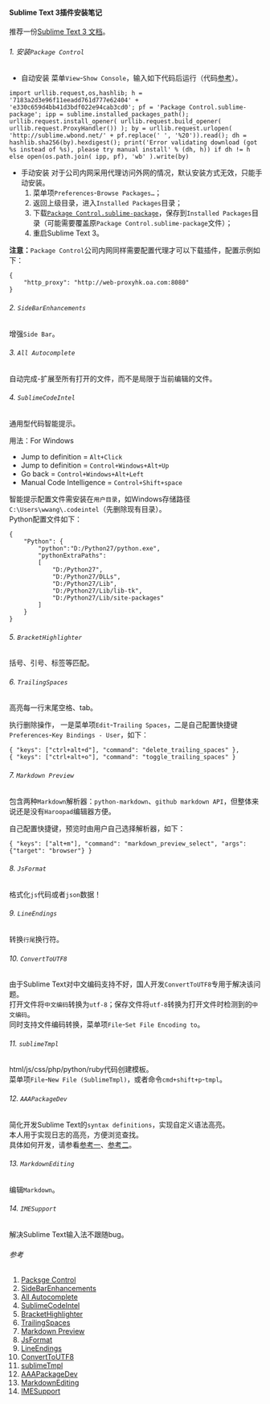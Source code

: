 #### Sublime Text 3插件安装笔记

推荐一份[Sublime Text 3 文档](http://feliving.github.io/Sublime-Text-3-Documentation/)。  

###### 1. 安装`Package Control`
* 自动安装
菜单`View`-`Show Console`，输入如下代码后运行（代码[参考](https://sublime.wbond.net/installation)）。  
```
import urllib.request,os,hashlib; h = '7183a2d3e96f11eeadd761d777e62404' + 'e330c659d4bb41d3bdf022e94cab3cd0'; pf = 'Package Control.sublime-package'; ipp = sublime.installed_packages_path(); urllib.request.install_opener( urllib.request.build_opener( urllib.request.ProxyHandler()) ); by = urllib.request.urlopen( 'http://sublime.wbond.net/' + pf.replace(' ', '%20')).read(); dh = hashlib.sha256(by).hexdigest(); print('Error validating download (got %s instead of %s), please try manual install' % (dh, h)) if dh != h else open(os.path.join( ipp, pf), 'wb' ).write(by)
```
  
* 手动安装
对于公司内网采用代理访问外网的情况，默认安装方式无效，只能手动安装。  
  1. 菜单项`Preferences`-`Browse Packages…`；  
  2. 返回上级目录，进入`Installed Packages`目录；  
  3. 下载[`Package Control.sublime-package`](https://sublime.wbond.net/Package%20Control.sublime-package)，保存到`Installed Packages`目录（可能需要覆盖原`Package Control.sublime-package`文件）；  
  4. 重启Sublime Text 3。  
  
**注意：**`Package Control`公司内网同样需要配置代理才可以下载插件，配置示例如下：
```
{
	"http_proxy": "http://web-proxyhk.oa.com:8080"
}

```
  
###### 2. `SideBarEnhancements`
增强`Side Bar`。  
  
###### 3. `All Autocomplete`
自动完成-扩展至所有打开的文件，而不是局限于当前编辑的文件。  
  
###### 4. `SublimeCodeIntel`
通用型代码智能提示。  
  
用法：For Windows  
* Jump to definition = ``Alt+Click``  
* Jump to definition = ``Control+Windows+Alt+Up``  
* Go back = ``Control+Windows+Alt+Left``  
* Manual Code Intelligence = ``Control+Shift+space``  
  
智能提示配置文件需安装在`用户目录`，如Windows存储路径`C:\Users\wwang\.codeintel`（先删除现有目录）。  
Python配置文件如下：  
```
{
	"Python": {
 		"python":"D:/Python27/python.exe",
 		"pythonExtraPaths":
 		[
 			"D:/Python27",
 			"D:/Python27/DLLs",
 			"D:/Python27/Lib",
 			"D:/Python27/Lib/lib-tk",
 			"D:/Python27/Lib/site-packages"
		]
	}
}
```
  
###### 5. `BracketHighlighter`
括号、引号、标签等匹配。  
  
###### 6. `TrailingSpaces`
高亮每一行末尾空格、tab。  
  
执行删除操作， 一是菜单项`Edit`-`Trailing Spaces`，二是自己配置快捷键`Preferences`-`Key Bindings - User`，如下：  
```
{ "keys": ["ctrl+alt+d"], "command": "delete_trailing_spaces" },
{ "keys": ["ctrl+alt+o"], "command": "toggle_trailing_spaces" }

```
  
###### 7. `Markdown Preview`
包含两种`Markdown`解析器：`python-markdown`、`github markdown API`，但整体来说还是没有`Haroopad`编辑器方便。  
  
自己配置快捷键，预览时由用户自己选择解析器，如下：  
```
{ "keys": ["alt+m"], "command": "markdown_preview_select", "args": {"target": "browser"} }
```
  
###### 8. `JsFormat`
格式化`js`代码或者`json`数据！  
  
###### 9. `LineEndings`
转换`行尾`换行符。  
  
###### 10. `ConvertToUTF8`
由于Sublime Text对中文编码支持不好，国人开发`ConvertToUTF8`专用于解决该问题。  
打开文件将`中文编码`转换为`utf-8`；保存文件将`utf-8`转换为打开文件时检测到的`中文编码`。  
同时支持文件编码转换，菜单项`File`-`Set File Encoding to`。  
  
###### 11. `sublimeTmpl`
html/js/css/php/python/ruby代码创建模板。  
菜单项`File`-`New File (SublimeTmpl)`，或者命令`cmd+shift+p`-`tmpl`。  

###### 12. `AAAPackageDev`
简化开发Sublime Text的`syntax definitions`，实现自定义语法高亮。  
本人用于实现日志的高亮，方便浏览查找。  
具体如何开发，请参看[参考一](http://docs.sublimetext.info/en/latest/extensibility/syntaxdefs.html)、[参考二](http://manual.macromates.com/en/language_grammars#naming_conventions)。  

###### 13. `MarkdownEditing`
编辑`Markdown`。

###### 14. `IMESupport`
解决Sublime Text输入法不跟随bug。

###### 参考
1. [Packsge Control](https://sublime.wbond.net/)
2. [SideBarEnhancements](https://github.com/titoBouzout/SideBarEnhancements)
3. [All Autocomplete](https://github.com/alienhard/SublimeAllAutocomplete)
4. [SublimeCodeIntel](http://sublimecodeintel.github.io/SublimeCodeIntel/)
5. [BracketHighlighter](https://github.com/facelessuser/BracketHighlighter)
6. [TrailingSpaces](https://github.com/SublimeText/TrailingSpaces)
7. [Markdown Preview](https://github.com/revolunet/sublimetext-markdown-preview)
8. [JsFormat](https://github.com/jdc0589/JsFormat)
9. [LineEndings](https://github.com/SublimeText/LineEndings)
10. [ConvertToUTF8](https://github.com/seanliang/ConvertToUTF8)
11. [sublimeTmpl](https://github.com/kairyou/sublimeTmpl)
12. [AAAPackageDev](https://github.com/SublimeText/AAAPackageDev)
13. [MarkdownEditing](http://ttscoff.github.io/MarkdownEditing)
14. [IMESupport](https://github.com/chikatoike/IMESupport)
